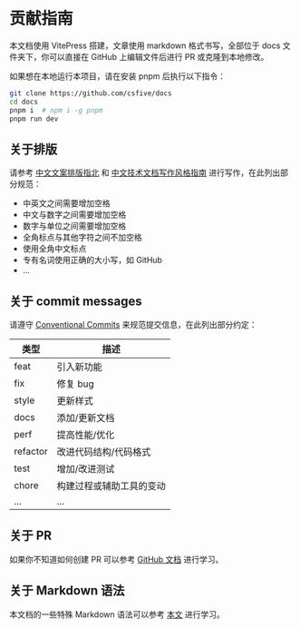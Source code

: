 # 贡献指南

本文档使用 VitePress 搭建，文章使用 markdown 格式书写，全部位于 docs 文件夹下，你可以直接在 GitHub 上编辑文件后进行 PR 或克隆到本地修改。

如果想在本地运行本项目，请在安装 pnpm 后执行以下指令：

```sh
git clone https://github.com/csfive/docs
cd docs
pnpm i  # npm i -g pnpm
pnpm run dev
```

## 关于排版

请参考 [中文文案排版指北](https://github.com/sparanoid/chinese-copywriting-guidelines) 和 [中文技术文档写作风格指南](https://github.com/yikeke/zh-style-guide) 进行写作，在此列出部分规范：

- 中英文之间需要增加空格
- 中文与数字之间需要增加空格
- 数字与单位之间需要增加空格
- 全角标点与其他字符之间不加空格
- 使用全角中文标点
- 专有名词使用正确的大小写，如 GitHub
- ...


## 关于 commit messages

请遵守 [Conventional Commits](https://www.conventionalcommits.org/en/v1.0.0/) 来规范提交信息，在此列出部分约定：

| 类型     | 描述                     |
| -------- | ------------------------ |
| feat     | 引入新功能               |
| fix      | 修复 bug                 |
| style    | 更新样式                 |
| docs     | 添加/更新文档            |
| perf     | 提高性能/优化            |
| refactor | 改进代码结构/代码格式    |
| test     | 增加/改进测试            |
| chore    | 构建过程或辅助工具的变动 |
| ...      | ...                      |



## 关于 PR

如果你不知道如何创建 PR 可以参考 [GitHub 文档](https://docs.github.com/zh/pull-requests/collaborating-with-pull-requests/proposing-changes-to-your-work-with-pull-requests/creating-a-pull-request) 进行学习。


## 关于 Markdown 语法

本文档的一些特殊 Markdown 语法可以参考 [本文](./markdown) 进行学习。